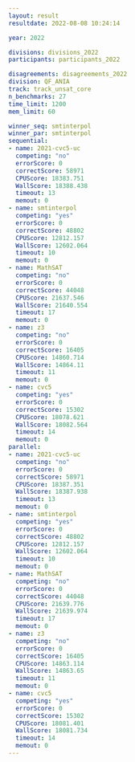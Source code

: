 ```yaml
---
layout: result
resultdate: 2022-08-08 10:24:14

year: 2022

divisions: divisions_2022
participants: participants_2022

disagreements: disagreements_2022
division: QF_ANIA
track: track_unsat_core
n_benchmarks: 27
time_limit: 1200
mem_limit: 60

winner_seq: smtinterpol
winner_par: smtinterpol
sequential:
- name: 2021-cvc5-uc
  competing: "no"
  errorScore: 0
  correctScore: 58971
  CPUScore: 18383.751
  WallScore: 18388.438
  timeout: 13
  memout: 0
- name: smtinterpol
  competing: "yes"
  errorScore: 0
  correctScore: 48802
  CPUScore: 12812.157
  WallScore: 12602.064
  timeout: 10
  memout: 0
- name: MathSAT
  competing: "no"
  errorScore: 0
  correctScore: 44048
  CPUScore: 21637.546
  WallScore: 21640.554
  timeout: 17
  memout: 0
- name: z3
  competing: "no"
  errorScore: 0
  correctScore: 16405
  CPUScore: 14860.714
  WallScore: 14864.11
  timeout: 11
  memout: 0
- name: cvc5
  competing: "yes"
  errorScore: 0
  correctScore: 15302
  CPUScore: 18078.621
  WallScore: 18082.564
  timeout: 14
  memout: 0
parallel:
- name: 2021-cvc5-uc
  competing: "no"
  errorScore: 0
  correctScore: 58971
  CPUScore: 18387.351
  WallScore: 18387.938
  timeout: 13
  memout: 0
- name: smtinterpol
  competing: "yes"
  errorScore: 0
  correctScore: 48802
  CPUScore: 12812.157
  WallScore: 12602.064
  timeout: 10
  memout: 0
- name: MathSAT
  competing: "no"
  errorScore: 0
  correctScore: 44048
  CPUScore: 21639.776
  WallScore: 21639.974
  timeout: 17
  memout: 0
- name: z3
  competing: "no"
  errorScore: 0
  correctScore: 16405
  CPUScore: 14863.114
  WallScore: 14863.65
  timeout: 11
  memout: 0
- name: cvc5
  competing: "yes"
  errorScore: 0
  correctScore: 15302
  CPUScore: 18081.401
  WallScore: 18081.734
  timeout: 14
  memout: 0
---
```

